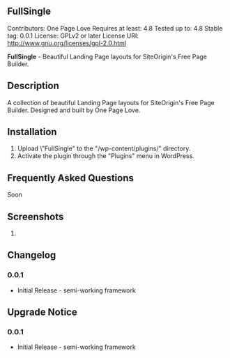 ## FullSingle ##
Contributors: One Page Love
Requires at least: 4.8
Tested up to: 4.8
Stable tag: 0.0.1 
License: GPLv2 or later
License URI: http://www.gnu.org/licenses/gpl-2.0.html

**FullSingle** - Beautiful Landing Page layouts for SiteOrigin's Free Page Builder.

## Description ##
A collection of beautiful Landing Page layouts for SiteOrigin's Free Page Builder. Designed and built by One Page Love.

## Installation ##
1. Upload \”FullSingle\" to the \"/wp-content/plugins/\" directory.
2. Activate the plugin through the \"Plugins\" menu in WordPress.

## Frequently Asked Questions ##
Soon

## Screenshots ##
1. 

## Changelog ##

### 0.0.1 ###
* Initial Release - semi-working framework

## Upgrade Notice ##

### 0.0.1 ###
* Initial Release - semi-working framework